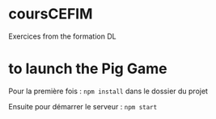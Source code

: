 # coursCEFIM
Exercices from the formation DL

# to launch the Pig Game
Pour la première fois :
`npm install` dans le dossier du projet

Ensuite pour démarrer le serveur :
`npm start`
